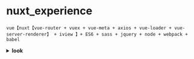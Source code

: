 # nuxt_experience

```
vue【nuxt【vue-router + vuex + vue-meta + axios + vue-loader + vue-server-renderer】 + iview 】+ ES6 + sass + jquery + node + webpack + babel
```

<b><details><summary>look</summary></b>

[plugins demo、路由鉴权](https://segmentfault.com/a/1190000012280812)

[参考](https://github.com/wmui/essay)

</details>